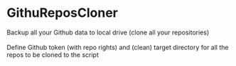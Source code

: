 # GithuReposCloner
Backup all your Github data to local drive (clone all your repositories)
<br><br>
Define Github token (with repo rights) and (clean) target directory for all the repos to be cloned to the script
